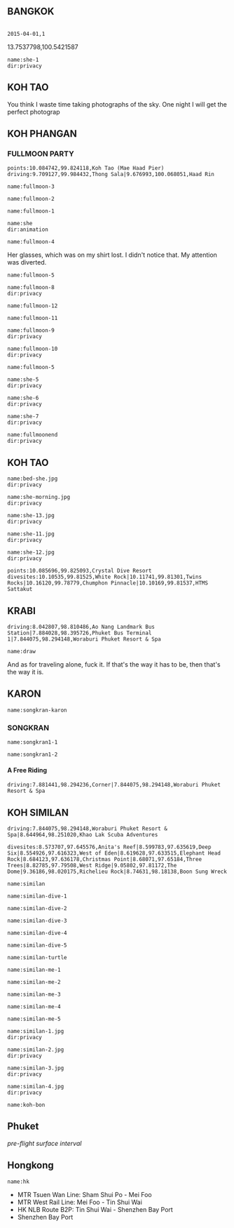 ## BANGKOK

<a-flight flight="FD557" departure="CKG" destination="DMK" departure-time="2015-03-31 11:10" arrive-time="2015-03-31 13:20"></a-flight>

<a-hotel name="Baiyoke Sky Hotel" date="2015-03-31" nights="1"></a-hotel>

```hotel

2015-04-01,1
```

13.7537798,100.5421587

```<a-img>
name:she-1
dir:privacy
```

## KOH TAO

You think I waste time taking photographs of the sky.
One night I will get the perfect photograp

<a-hotel name="Ananda Villa" date="2015-04-03" nights="2"></a-hotel>

## KOH PHANGAN

### FULLMOON PARTY

```<a-map>
points:10.084742,99.824118,Koh Tao (Mae Haad Pier)
driving:9.709127,99.984432,Thong Sala|9.676993,100.068051,Haad Rin
```

```<a-img>
name:fullmoon-3
```

```<a-img>
name:fullmoon-2
```

```<a-img>
name:fullmoon-1
```

```<a-img>
name:she
dir:animation
```

```<a-img>
name:fullmoon-4
```

Her glasses, which was on my shirt lost. I didn't notice that. My attention was diverted.

<a-secret name="fullmoon"></a-secret>

```<a-img>
name:fullmoon-5
```

```<a-img>
name:fullmoon-8
dir:privacy
```

```<a-img>
name:fullmoon-12
```

```<a-img>
name:fullmoon-11
```

```<a-img>
name:fullmoon-9
dir:privacy
```

```<a-img>
name:fullmoon-10
dir:privacy
```

```<a-img>
name:fullmoon-5
```

```<a-img>
name:she-5
dir:privacy
```

```<a-img>
name:she-6
dir:privacy
```

```<a-img>
name:she-7
dir:privacy
```

```<a-img>
name:fullmoonend
dir:privacy
```


## KOH TAO

```<a-img>
name:bed-she.jpg
dir:privacy
```

```<a-img>
name:she-morning.jpg
dir:privacy
```

```<a-img>
name:she-13.jpg
dir:privacy
```

```<a-img>
name:she-11.jpg
dir:privacy
```

```<a-img>
name:she-12.jpg
dir:privacy
```

<a-hotel name="Crystal Dive Resort" date="2015-04-05" nights="4"></a-hotel>

<a-gallery :img="[{name:'moment1'},{name:'moment2'}]"></a-gallery>

```<a-map>
points:10.085696,99.825093,Crystal Dive Resort
divesites:10.10535,99.81525,White Rock|10.11741,99.81301,Twins Rocks|10.16120,99.78779,Chumphon Pinnacle|10.10169,99.81537,HTMS Sattakut
```

## KRABI

```<a-map>
driving:8.042807,98.810486,Ao Nang Landmark Bus Station|7.884028,98.395726,Phuket Bus Terminal 1|7.844075,98.294148,Woraburi Phuket Resort & Spa
```

```<a-img>
name:draw
```

<a-hotel name="Deevana Plaza Krabi Aonang" date="2015-04-9" nights="2"></a-hotel>

And as for traveling alone, fuck it. If that's the way it has to be, then that's the way it is. 

## KARON

<a-hotel name="Woraburi Phuket Resort & Spa" date="2015-04-11" nights="4"></a-hotel>

```<a-img>
name:songkran-karon
```

### SONGKRAN

```<a-img>
name:songkran1-1
```

```<a-img>
name:songkran1-2
```
#### A Free Riding

```<a-map>
driving:7.881441,98.294236,Corner|7.844075,98.294148,Woraburi Phuket Resort & Spa
```

## KOH SIMILAN

```<a-map>
driving:7.844075,98.294148,Woraburi Phuket Resort & Spa|8.644964,98.251020,Khao Lak Scuba Adventures
```

```<a-map>
divesites:8.573707,97.645576,Anita's Reef|8.599783,97.635619,Deep Six|8.554926,97.616323,West of Eden|8.619628,97.633515,Elephant Head Rock|8.684123,97.636178,Christmas Point|8.68071,97.65184,Three Trees|8.82785,97.79508,West Ridge|9.05802,97.81172,The Dome|9.36186,98.020175,Richelieu Rock|8.74631,98.18138,Boon Sung Wreck
```

```<a-img>
name:similan
```

```<a-img>
name:similan-dive-1
```

```<a-img>
name:similan-dive-2
```

```<a-img>
name:similan-dive-3
```

```<a-img>
name:similan-dive-4
```

```<a-img>
name:similan-dive-5
```

```<a-img>
name:similan-turtle
```

```<a-img>
name:similan-me-1
```

```<a-img>
name:similan-me-2
```

```<a-img>
name:similan-me-3
```

```<a-img>
name:similan-me-4
```

```<a-img>
name:similan-me-5
```

```<a-img>
name:similan-1.jpg
dir:privacy
```

```<a-img>
name:similan-2.jpg
dir:privacy
```

```<a-img>
name:similan-3.jpg
dir:privacy
```

```<a-img>
name:similan-4.jpg
dir:privacy
```

```<a-img>
name:koh-bon
```

## Phuket

*pre-flight surface interval*

<a-hotel name="Cozy Coco Apartment@Phuket Airport" date="2015-04-19" nights="2"></a-hotel>

<a-flight flight="UO764" departure="HKT" destination="HKG" departure-time="2015-04-21 02:55" arrive-time="2015-04-21 07:30"></a-flight>

## Hongkong

```<a-img>
name:hk
```

- MTR Tsuen Wan Line: Sham Shui Po - Mei Foo
- MTR West Rail Line: Mei Foo - Tin Shui Wai
- HK NLB Route B2P: Tin Shui Wai - Shenzhen Bay Port
- Shenzhen Bay Port
